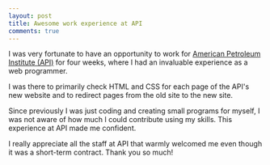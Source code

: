 ```yaml
---
layout: post
title: Awesome work experience at API
comments: true
---
```


I was very fortunate to have an opportunity to work for [American Petroleum Institute (API)](http://www.api.org/) for four weeks, where I had an invaluable experience as a web programmer.

<!--more-->

I was there to primarily check HTML and CSS for each page of the API's new website and to redirect pages from the old site to the new site.

Since previously I was just coding and creating small programs for myself, I was not aware of how much I could contribute using my skills. This experience at API made me confident.

I really appreciate all the staff at API that warmly welcomed me even though it was a short-term contract. Thank you so much!
